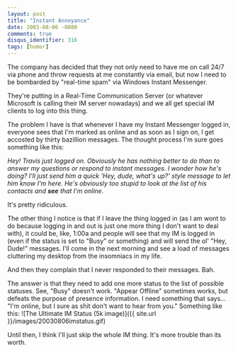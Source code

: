 ```yaml
---
layout: post
title: "Instant Annoyance"
date: 2003-08-06 -0800
comments: true
disqus_identifier: 316
tags: [humor]
---
```

The company has decided that they not only need to have me on call 24/7
via phone and throw requests at me constantly via email, but now I need
to be bombarded by "real-time spam" via Windows Instant Messenger.

 They're putting in a Real-Time Communication Server (or whatever
Microsoft is calling their IM server nowadays) and we all get special IM
clients to log into this thing.

 The problem I have is that whenever I have my Instant Messenger logged
in, everyone sees that I'm marked as online and as soon as I sign on, I
get accosted by thirty bazillion messages. The thought process I'm sure
goes something like this:

 *Hey! Travis just logged on. Obviously he has nothing better to do than
to answer my questions or respond to instant messages. I wonder how he's
doing? I'll just send him a quick 'Hey, dude, what's up?' style message
to let him know I'm here. He's obviously too stupid to look at the list
of his contacts and **see** that I'm online.*

 It's pretty ridiculous.

 The other thing I notice is that if I leave the thing logged in (as I
am wont to do because logging in and out is just one more thing I don't
want to deal with), it could be, like, 1:00a and people will see that my
IM is logged in (even if the status is set to "Busy" or something) and
will send the ol' "Hey, Dude!" messages. I'll come in the next morning
and see a load of messages cluttering my desktop from the insomniacs in
my life.

 And then they complain that I never responded to their messages. Bah.

 The answer is that they need to add one more status to the list of
possible statuses. See, "Busy" doesn't work. "Appear Offline" sometimes
works, but defeats the purpose of presence information. I need something
that says... "I'm online, but I sure as shit don't want to hear from
you." Something like this:
 ![The Ultimate IM Status (5k
image)]({{ site.url }}/images/20030806imstatus.gif)

 Until then, I think I'll just skip the whole IM thing. It's more
trouble than its worth.
